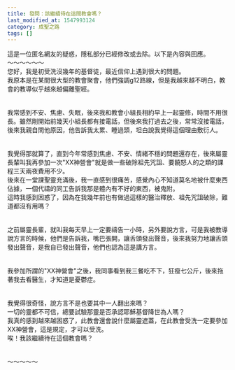 ```yaml
---
title: 發問：該繼續待在這間教會嗎？
last_modified_at: 1547993124
category: 成聖之路
tags: []
---
```


這是一位匿名網友的疑惑，隱私部分已經修改或去除。以下是內容與回應。<br><!--more-->～～～～～～<br>您好，我是初受洗沒幾年的基督徒，最近信仰上遇到很大的問題。<br>我原本是在某間很大型的教會聚會，他們強調g12路線，但是我越來越不明白，教會的教導似乎越來越偏離聖經。<br><br><br>我常感到不安、焦慮、失眠，後來我和教會小組長相約早上一起靈修，時間不用很長。雖然剛開始前幾天小組長都有接電話，但後來我打過去之後，常常沒接電話，後來我親自問他原因，他告訴我太累、睡過頭，坦白說我覺得這個理由敷衍人。<br><br><br>我覺得那就算了，直到今年常感到焦慮、不安、情緒不穩的問題還存在，後來屬靈長輩叫我再參加一次"XX神營會"就是做一些破除祖先咒詛、要饒怒人的之類的課程三天兩夜費用不少。<br>後來在一堂課聖靈充滿後，我一直感到很痛苦，感覺內心不知道莫名地被什麼東西佔據，一個代禱的同工告訴我那是體內有不好的東西，被鬼附。<br>這時我感到困惑了，因為在我幾年前也有做過這樣的醫治釋放、祖先咒詛破除，難道都沒有用嗎？<br><br><br>之前屬靈長輩，就叫我每天早上一定要禱告一小時，另外要說方言，可是我被教導說方言的時候，他們是告訴我，嘴巴張開，讓舌頭發出聲音，後來我努力地讓舌頭發出聲音，是我自已發出聲音，他們也認為這是講方言。<br><br><br>我參加所謂的"XX神營會"之後，我同事看到我三餐吃不下，狂瘦七公斤，後來拖著我去看醫生，才知道是憂鬱症。<br><br><br>我覺得很奇怪，說方言不是也要其中一人翻出來嗎？<br>一切的靈都不可信，總要試驗那靈是否承認耶穌基督降世為人嗎？<br>我真的感到越來越困惑了，此教會還會說什麼屬靈遮蓋，在此教會受洗一定要參加XX神營會，這是規定，才可以受洗。<br>唉！我該繼續待在這個教會嗎？<br><br><br>～～～～～<br>
